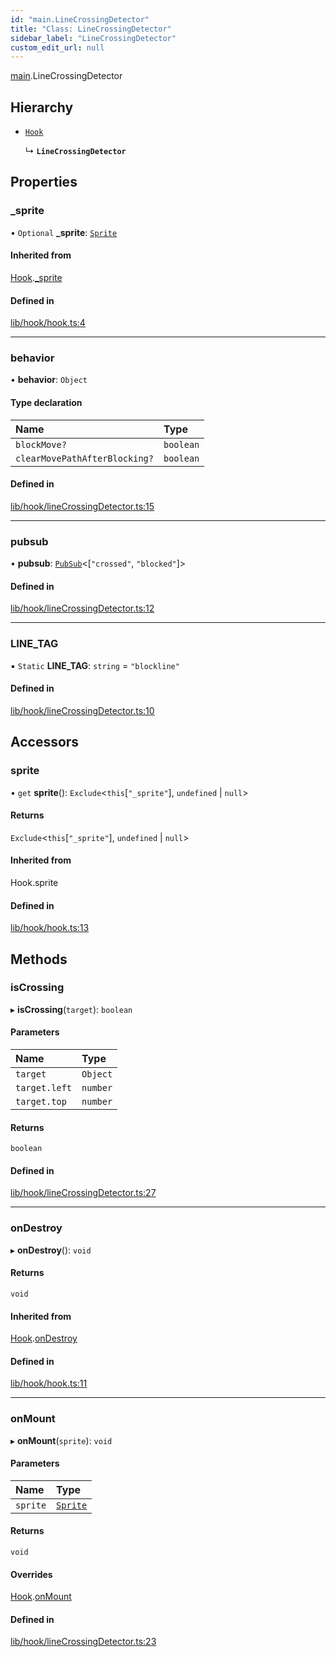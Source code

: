 ```yaml
---
id: "main.LineCrossingDetector"
title: "Class: LineCrossingDetector"
sidebar_label: "LineCrossingDetector"
custom_edit_url: null
---
```


[main](../modules/main.md).LineCrossingDetector

## Hierarchy

- [`Hook`](main.Hook.md)

  ↳ **`LineCrossingDetector`**

## Properties

### \_sprite

• `Optional` **\_sprite**: [`Sprite`](sprite.Sprite.md)

#### Inherited from

[Hook](main.Hook.md).[_sprite](main.Hook.md#_sprite)

#### Defined in

[lib/hook/hook.ts:4](https://github.com/rycont/stadium/blob/eca21ca/lib/hook/hook.ts#L4)

___

### behavior

• **behavior**: `Object`

#### Type declaration

| Name | Type |
| :------ | :------ |
| `blockMove?` | `boolean` |
| `clearMovePathAfterBlocking?` | `boolean` |

#### Defined in

[lib/hook/lineCrossingDetector.ts:15](https://github.com/rycont/stadium/blob/eca21ca/lib/hook/lineCrossingDetector.ts#L15)

___

### pubsub

• **pubsub**: [`PubSub`](pubsub.PubSub.md)\<[``"crossed"``, ``"blocked"``]\>

#### Defined in

[lib/hook/lineCrossingDetector.ts:12](https://github.com/rycont/stadium/blob/eca21ca/lib/hook/lineCrossingDetector.ts#L12)

___

### LINE\_TAG

▪ `Static` **LINE\_TAG**: `string` = `"blockline"`

#### Defined in

[lib/hook/lineCrossingDetector.ts:10](https://github.com/rycont/stadium/blob/eca21ca/lib/hook/lineCrossingDetector.ts#L10)

## Accessors

### sprite

• `get` **sprite**(): `Exclude`\<`this`[``"_sprite"``], `undefined` \| ``null``\>

#### Returns

`Exclude`\<`this`[``"_sprite"``], `undefined` \| ``null``\>

#### Inherited from

Hook.sprite

#### Defined in

[lib/hook/hook.ts:13](https://github.com/rycont/stadium/blob/eca21ca/lib/hook/hook.ts#L13)

## Methods

### isCrossing

▸ **isCrossing**(`target`): `boolean`

#### Parameters

| Name | Type |
| :------ | :------ |
| `target` | `Object` |
| `target.left` | `number` |
| `target.top` | `number` |

#### Returns

`boolean`

#### Defined in

[lib/hook/lineCrossingDetector.ts:27](https://github.com/rycont/stadium/blob/eca21ca/lib/hook/lineCrossingDetector.ts#L27)

___

### onDestroy

▸ **onDestroy**(): `void`

#### Returns

`void`

#### Inherited from

[Hook](main.Hook.md).[onDestroy](main.Hook.md#ondestroy)

#### Defined in

[lib/hook/hook.ts:11](https://github.com/rycont/stadium/blob/eca21ca/lib/hook/hook.ts#L11)

___

### onMount

▸ **onMount**(`sprite`): `void`

#### Parameters

| Name | Type |
| :------ | :------ |
| `sprite` | [`Sprite`](sprite.Sprite.md) |

#### Returns

`void`

#### Overrides

[Hook](main.Hook.md).[onMount](main.Hook.md#onmount)

#### Defined in

[lib/hook/lineCrossingDetector.ts:23](https://github.com/rycont/stadium/blob/eca21ca/lib/hook/lineCrossingDetector.ts#L23)
